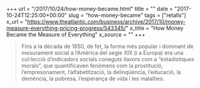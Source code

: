 +++
url = "/2017/10/24/how-money-became.html"
title = ""
date = "2017-10-24T12:25:00+00:00"
slug = "how-money-became"
tags = ["retalls"]
x_url = "https://www.theatlantic.com/business/archive/2017/10/money-measure-everything-pricing-progress/543345/"
x_title = "How Money Became the Measure of Everything"
x_source = ""
+++


> Fins a la dècada de 1850, de fet, la forma més popular i dominant de mesurament social a l’Amèrica del segle XIX (i a Europa) era una col·lecció d’indicadors socials coneguts llavors com a “estadístiques morals”, que quantificaven fenòmens com la prostitució, l’empresonament, l’alfabetització, la delinqüència, l’educació, la demència, la pobresa, l’esperança de vida i les malalties.
